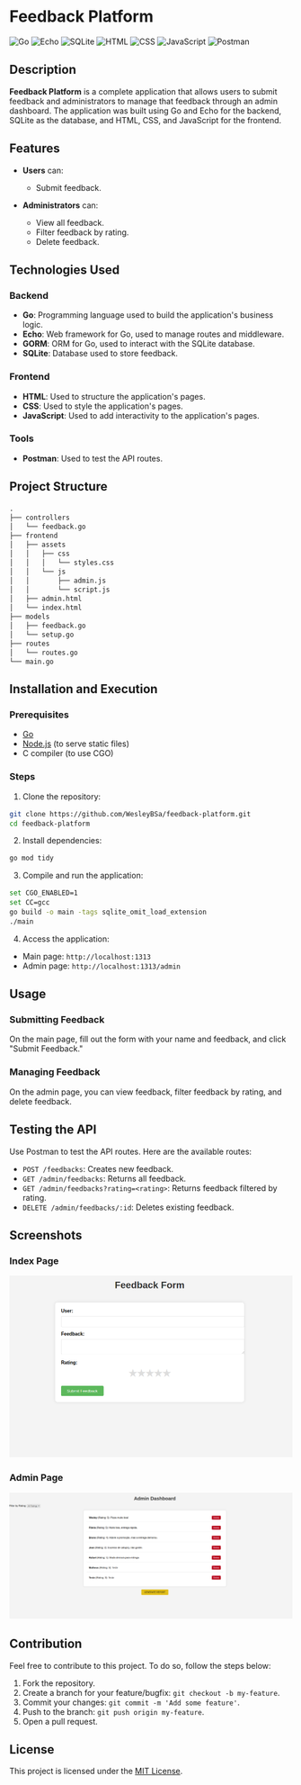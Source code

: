 # Feedback Platform

![Go](https://img.shields.io/badge/Go-00ADD8?style=for-the-badge&logo=go&logoColor=white)
![Echo](https://img.shields.io/badge/Echo-4B4B4B?style=for-the-badge&logo=go&logoColor=white)
![SQLite](https://img.shields.io/badge/SQLite-003B57?style=for-the-badge&logo=sqlite&logoColor=white)
![HTML](https://img.shields.io/badge/HTML-E34F26?style=for-the-badge&logo=html5&logoColor=white)
![CSS](https://img.shields.io/badge/CSS-1572B6?style=for-the-badge&logo=css3&logoColor=white)
![JavaScript](https://img.shields.io/badge/JavaScript-F7DF1E?style=for-the-badge&logo=javascript&logoColor=white)
![Postman](https://img.shields.io/badge/Postman-FF6C37?style=for-the-badge&logo=postman&logoColor=white)

## Description

**Feedback Platform** is a complete application that allows users to submit feedback and administrators to manage that feedback through an admin dashboard. The application was built using Go and Echo for the backend, SQLite as the database, and HTML, CSS, and JavaScript for the frontend.

## Features

- **Users** can:
  - Submit feedback.

- **Administrators** can:
  - View all feedback.
  - Filter feedback by rating.
  - Delete feedback.

## Technologies Used

### Backend

- **Go**: Programming language used to build the application's business logic.
- **Echo**: Web framework for Go, used to manage routes and middleware.
- **GORM**: ORM for Go, used to interact with the SQLite database.
- **SQLite**: Database used to store feedback.

### Frontend

- **HTML**: Used to structure the application's pages.
- **CSS**: Used to style the application's pages.
- **JavaScript**: Used to add interactivity to the application's pages.

### Tools

- **Postman**: Used to test the API routes.

## Project Structure

```plaintext
.
├── controllers
│   └── feedback.go
├── frontend
│   ├── assets
│   │   ├── css
│   │   │   └── styles.css
│   │   └── js
│   │       ├── admin.js
│   │       └── script.js
│   ├── admin.html
│   └── index.html
├── models
│   ├── feedback.go
│   └── setup.go
├── routes
│   └── routes.go
└── main.go
```

## Installation and Execution

### Prerequisites

- [Go](https://golang.org/doc/install)
- [Node.js](https://nodejs.org/) (to serve static files)
- C compiler (to use CGO)

### Steps

1. Clone the repository:

```sh
git clone https://github.com/WesleyBSa/feedback-platform.git
cd feedback-platform
```

2. Install dependencies:

```sh
go mod tidy
```

3. Compile and run the application:

```sh
set CGO_ENABLED=1
set CC=gcc
go build -o main -tags sqlite_omit_load_extension
./main
```

4. Access the application:

- Main page: `http://localhost:1313`
- Admin page: `http://localhost:1313/admin`

## Usage

### Submitting Feedback

On the main page, fill out the form with your name and feedback, and click "Submit Feedback."

### Managing Feedback

On the admin page, you can view feedback, filter feedback by rating, and delete feedback.

## Testing the API

Use Postman to test the API routes. Here are the available routes:

- `POST /feedbacks`: Creates new feedback.
- `GET /admin/feedbacks`: Returns all feedback.
- `GET /admin/feedbacks?rating=<rating>`: Returns feedback filtered by rating.
- `DELETE /admin/feedbacks/:id`: Deletes existing feedback.

## Screenshots

### Index Page

![Index Page](screenshots/index-screenshot.png)

### Admin Page

![Admin Page](screenshots/admin-screenshot.png)


## Contribution

Feel free to contribute to this project. To do so, follow the steps below:

1. Fork the repository.
2. Create a branch for your feature/bugfix: `git checkout -b my-feature`.
3. Commit your changes: `git commit -m 'Add some feature'`.
4. Push to the branch: `git push origin my-feature`.
5. Open a pull request.

## License

This project is licensed under the [MIT License](LICENSE).
```
